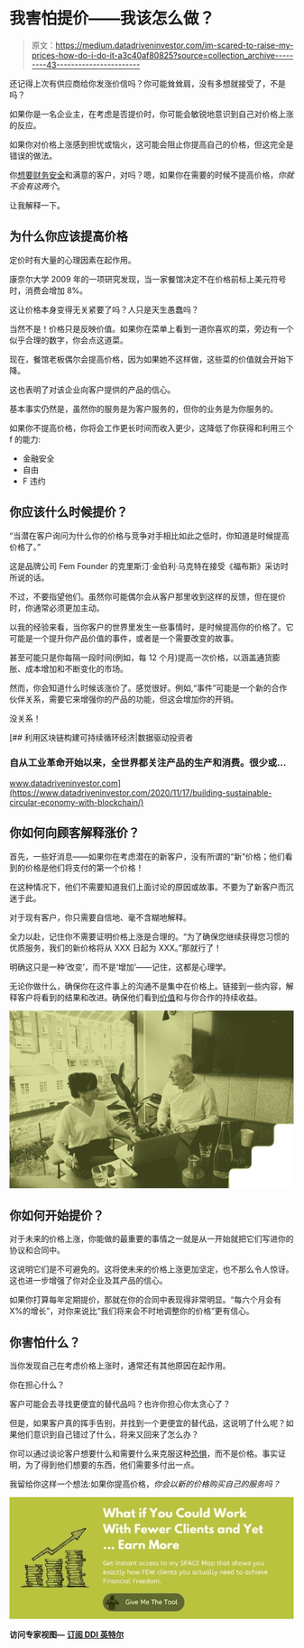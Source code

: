 # 我害怕提价——我该怎么做？

> 原文：<https://medium.datadriveninvestor.com/im-scared-to-raise-my-prices-how-do-i-do-it-a3c40af80825?source=collection_archive---------43----------------------->

还记得上次有供应商给你发涨价信吗？你可能耸耸肩，没有多想就接受了，不是吗？

如果你是一名企业主，在考虑是否提价时，你可能会敏锐地意识到自己对价格上涨的反应。

如果你对价格上涨感到担忧或恼火，这可能会阻止你提高自己的价格，但这完全是错误的做法。

你[想要财务安全](https://the3fs.com/what-are-the3fs/#fsp)和满意的客户，对吗？嗯，如果你在需要的时候不提高价格，*你就不会有这两个*。

让我解释一下。

## 为什么你应该提高价格

定价时有大量的心理因素在起作用。

康奈尔大学 2009 年的一项研究发现，当一家餐馆决定不在价格前标上美元符号时，消费会增加 8%。

这让价格本身变得无关紧要了吗？人只是天生愚蠢吗？

当然不是！价格只是反映价值。如果你在菜单上看到一道你喜欢的菜，旁边有一个似乎合理的数字，你会点这道菜。

现在，餐馆老板偶尔会提高价格，因为如果她不这样做，这些菜的价值就会开始下降。

这也表明了对该企业向客户提供的产品的信心。

基本事实仍然是，虽然你的服务是为客户服务的，但你的业务是为你服务的。

如果你不提高价格，你将会工作更长时间而收入更少，这降低了你获得和利用三个 f 的能力:

*   金融安全
*   自由
*   F 违约

## 你应该什么时候提价？

“当潜在客户询问为什么你的价格与竞争对手相比如此之低时，你知道是时候提高价格了。”

这是品牌公司 Fem Founder 的克里斯汀·金伯利·马克特在接受《福布斯》采访时所说的话。

不过，不要指望他们。虽然你可能偶尔会从客户那里收到这样的反馈，但在提价时，你通常必须更加主动。

以我的经验来看，当你客户的世界里发生一些事情时，是时候提高你的价格了。它可能是一个提升你产品价值的事件，或者是一个需要改变的故事。

甚至可能只是你每隔一段时间(例如，每 12 个月)提高一次价格，以涵盖通货膨胀、成本增加和不断变化的市场。

然而，你会知道什么时候该涨价了。感觉很好。例如,“事件”可能是一个新的合作伙伴关系，需要它来增强你的产品的功能，但这会增加你的开销。

没关系！

[](https://www.datadriveninvestor.com/2020/11/17/building-sustainable-circular-economy-with-blockchain/) [## 利用区块链构建可持续循环经济|数据驱动投资者

### 自从工业革命开始以来，全世界都关注产品的生产和消费。很少或…

www.datadriveninvestor.com](https://www.datadriveninvestor.com/2020/11/17/building-sustainable-circular-economy-with-blockchain/) 

## 你如何向顾客解释涨价？

首先，一些好消息——如果你在考虑潜在的新客户，没有所谓的“新”价格；他们看到的价格是他们将支付的第一个价格！

在这种情况下，他们不需要知道我们上面讨论的原因或故事。不要为了新客户而沉迷于此。

对于现有客户，你只需要自信地、毫不含糊地解释。

全力以赴，记住你不需要证明价格上涨是合理的。“为了确保您继续获得您习惯的优质服务，我们的新价格将从 XXX 日起为 XXX。”那就行了！

明确这只是一种‘改变’，而不是‘增加’——记住，这都是心理学。

无论你做什么，确保你在这件事上的沟通不是集中在价格上。链接到一些内容，解释客户将看到的结果和改进。确保他们看到[价值](https://the3fs.com/best-pricing-strategy/)和与你合作的持续收益。

![](img/de753f8223dc7eb3e26408f2c6332012.png)

## 你如何开始提价？

对于未来的价格上涨，你能做的最重要的事情之一就是从一开始就把它们写进你的协议和合同中。

这说明它们是不可避免的。这将使未来的价格上涨更加坚定，也不那么令人惊讶。这也进一步增强了你对企业及其产品的信心。

如果你打算每年定期提价，那就在你的合同中表现得非常明显。“每六个月会有 X%的增长”，对你来说比“我们将来会不时地调整你的价格”更有信心。

## 你害怕什么？

当你发现自己在考虑价格上涨时，通常还有其他原因在起作用。

你在担心什么？

客户可能会去寻找更便宜的替代品吗？也许你担心你太贪心了？

但是，如果客户真的挥手告别，并找到一个更便宜的替代品，这说明了什么呢？如果他们意识到自己错过了什么，将来又回来了怎么办？

你可以通过谈论客户想要什么和需要什么来克服这种[恐惧](https://the3fs.com/taking-the-risk/)，而不是价格。事实证明，为了得到他们想要的东西，他们需要多付出一点。

我留给你这样一个想法:如果你提高价格，*你会以新的价格购买自己的服务吗？*

[![](img/babf95b59f3514c086dcd3ada1b3f8a6.png)](https://the3fs.com/space-map?utm_source=Medium&utm_medium=article&utm_campaign=SPACEMap)

**访问专家视图—** [**订阅 DDI 英特尔**](https://datadriveninvestor.com/ddi-intel)